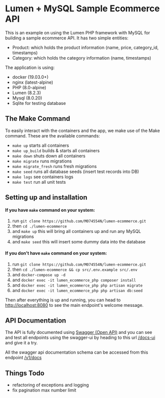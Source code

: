 # Lumen + MySQL Sample Ecommerce API

This is an example on using the Lumen PHP framework with MySQL for building a sample ecommerce API. It has two simple entities:
- Product: which holds the product information (name, price, category_id, timestamps)
- Category: which holds the category information (name, timestamps)

The application is using:
- docker (19.03.0+)
- nginx (latest-alpine)
- PHP (8.0-alpine)
- Lumen (8.2.3)
- Mysql (8.0.20)
- Sqlite for testing database

## The Make Command
To easily interact with the containers and the app, we make use of the Make command. These are the available commands:
- `make up` starts all containers
- `make up_build` builds & starts all containers
- `make down` shuts down all containers
- `make migrate` runs migrations
- `make migrate_fresh` runs fresh migrations
- `make seed` runs all database seeds (insert test records into DB)
- `make logs` see containers logs
- `make test` run all unit tests

## Setting up and installation

#### If you have `make` command on your system:
1. run `git clone https://github.com/M074554N/lumen-ecommerce.git`
2. then `cd ./lumen-ecommerce`
3. and `make up` this will bring all containers up and run any MySQL migrations
4. and `make seed` this will insert some dummy data into the database

#### If you don't have `make` command on your system:
1. run `git clone https://github.com/M074554N/lumen-ecommerce.git`
2. then `cd ./lumen-ecommerce && cp src/.env.example src/.env`
3. and `docker-compose up -d`
4. and `docker exec -it lumen_ecommerce_php composer install`
5. and `docker exec -it lumen_ecommerce_php php artisan migrate`
6. and `docker exec -it lumen_ecommerce_php php artisan db:seed`

Then after everything is up and running, you can head to [http://localhost:8080](http://localhost:8080) to see the main 
endpoint's welcome message.

## API Documentation
The API is fully documented using [Swagger (Open API)](https://swagger.io/) and you can see and test all endpoints using 
the swagger-ui by heading to this url [/docs-ui](http://localhost:8080/docs-ui) and give it a try.

All the swagger api documentation schema can be accessed from this endpoint [/v1/docs](http://localhost:8080/v1/docs)

## Things Todo
- refactoring of exceptions and logging
- fix pagination max number limit
